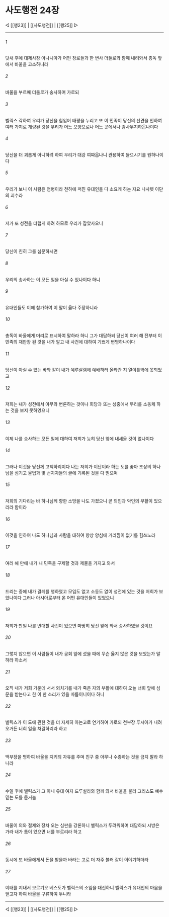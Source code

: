 # 사도행전 24장

◁ [[행23]] | [[사도행전]] | [[행25]] ▷
***

###### 1
닷새 후에 대제사장 아나니아가 어떤 장로들과 한 변사 더둘로와 함께 내려와서 총독 앞에서 바울을 고소하니라

###### 2
바울을 부르매 더둘로가 송사하여 가로되

###### 3
벨릭스 각하여 우리가 당신을 힘입어 태평을 누리고 또 이 민족이 당신의 선견을 인하여 여러 가지로 개량된 것을 우리가 어느 모양으로나 어느 곳에서나 감사무지하옵나이다

###### 4
당신을 더 괴롭게 아니하려 하여 우리가 대강 여짜옵나니 관용하여 들으시기를 원하나이다

###### 5
우리가 보니 이 사람은 염병이라 천하에 퍼진 유대인을 다 소요케 하는 자요 나사렛 이단의 괴수라

###### 6
저가 또 성전을 더럽게 하려 하므로 우리가 잡았사오니

###### 7
당신이 친히 그를 심문하시면

###### 8
우리의 송사하는 이 모든 일을 아실 수 있나이다 하니

###### 9
유대인들도 이에 참가하여 이 말이 옳다 주장하니라

###### 10
총독이 바울에게 머리로 표시하여 말하라 하니 그가 대답하되 당신이 여러 해 전부터 이 민족의 재판장 된 것을 내가 알고 내 사건에 대하여 기쁘게 변명하나이다

###### 11
당신이 아실 수 있는 바와 같이 내가 예루살렘에 예배하러 올라간 지 열이틀밖에 못되었고

###### 12
저희는 내가 성전에서 아무와 변론하는 것이나 회당과 또는 성중에서 무리를 소동케 하는 것을 보지 못하였으니

###### 13
이제 나를 송사하는 모든 일에 대하여 저희가 능히 당신 앞에 내세울 것이 없나이다

###### 14
그러나 이것을 당신께 고백하리이다 나는 저희가 이단이라 하는 도를 좇아 조상의 하나님을 섬기고 율법과 및 선지자들의 글에 기록된 것을 다 믿으며

###### 15
저희의 기다리는 바 하나님께 향한 소망을 나도 가졌으니 곧 의인과 악인의 부활이 있으리라 함이라

###### 16
이것을 인하여 나도 하나님과 사람을 대하여 항상 양심에 거리낌이 없기를 힘쓰노라

###### 17
여러 해 만에 내가 내 민족을 구제할 것과 제물을 가지고 와서

###### 18
드리는 중에 내가 결례를 행하였고 모임도 없고 소동도 없이 성전에 있는 것을 저희가 보았나이다 그러나 아시아로부터 온 어떤 유대인들이 있었으니

###### 19
저희가 만일 나를 반대할 사건이 있으면 마땅히 당신 앞에 와서 송사하였을 것이요

###### 20
그렇지 않으면 이 사람들이 내가 공회 앞에 섰을 때에 무슨 옳지 않은 것을 보았는가 말하라 하소서

###### 21
오직 내가 저희 가운데 서서 외치기를 내가 죽은 자의 부활에 대하여 오늘 너희 앞에 심문을 받는다고 한 이 한 소리가 있을 따름이니이다 하니

###### 22
벨릭스가 이 도에 관한 것을 더 자세히 아는고로 연기하여 가로되 천부장 루시아가 내려오거든 너희 일을 처결하리라 하고

###### 23
백부장을 명하여 바울을 지키되 자유를 주며 친구 중 아무나 수종하는 것을 금치 말라 하니라

###### 24
수일 후에 벨릭스가 그 아내 유대 여자 드루실라와 함께 와서 바울을 불러 그리스도 예수 믿는 도를 듣거늘

###### 25
바울이 의와 절제와 장차 오는 심판을 강론하니 벨릭스가 두려워하여 대답하되 시방은 가라 내가 틈이 있으면 너를 부르리라 하고

###### 26
동시에 또 바울에게서 돈을 받을까 바라는 고로 더 자주 불러 같이 이야기하더라

###### 27
이태를 지내서 보르기오 베스도가 벨릭스의 소임을 대신하니 벨릭스가 유대인의 마음을 얻고자 하여 바울을 구류하여 두니라

***
◁ [[행23]] | [[사도행전]] | [[행25]] ▷